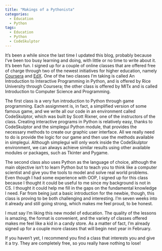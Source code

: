 ```yaml
---
title: "Makings of a Pythonista"
categories:
  - Education
  - Python
tags:
  - Education
  - Python
  - CodeSkulptor  
---
```


It’s been a while since the last time I updated this blog, probably because I’ve been too busy learning and doing, with little or no time to write about it. It’s been fun.   I signed up for a couple of online classes that are offered free of charge through two of the newest initiatives for higher education, namely [Coursera](http://www.courera.org) and [EdX](http://www.edx.org).  One of the two classes I’m taking is called  An Introduction to  Interactive Programming in Python, and is offered by Rice University through Coursera; the other class is offered by MITx and is called Introduction to Computer Science and Programming.

The first class is a very fun introduction to Python through game programming.  Each assignment is, in fact, a simplified version of some famous game, and we write all our code in an environment called  CodeSkulptor, which was built by Scott Rixner, one of the instructors of the class.  Creating interactive programs in Python is relatively easy, thanks to CodeSkulptor and the simplegui Python module, that provides the necessary methods to create our graphic user interface. All we really need to do is provide the logic for our game and then use the methods available in simplegui. Although simplegui will only work inside the CodeSkulptor environment, we can always achieve similar results using other available modules or packages, such as Tkinter and Pygame.

The second class also uses Python as the language of choice, although the main objective isn’t to learn Python but to teach you to think like a computer scientist and give you the tools to model and solve real world problems. Even though I had some experience with OOP, I signed up for this class because I thought it could be useful to me since my background is not in CS. I thought it could help me fill in the gaps on the fundamental knowledge I need. Far from being just a basic introduction for the newbie, though,  this class is proving to be both challenging and interesting. I’m seven weeks into it already and still going strong, which makes me feel proud, to be honest.

I must say  I’m liking this new model of education. The quality of the lessons is amazing, the format is convenient,  and the variety of classes offered makes me feel like a kid in a candy store.  As a matter of fact, I’m already signed up for a couple more classes that will begin next year in February.

If you haven’t yet, I recommend you find a class that interests you and give it a try. They are completely free, so you really have nothing to lose!
